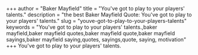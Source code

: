 +++
author = "Baker Mayfield"
title = "You've got to play to your players' talents."
description = "the best Baker Mayfield Quote: You've got to play to your players' talents."
slug = "youve-got-to-play-to-your-players-talents"
keywords = "You've got to play to your players' talents.,baker mayfield,baker mayfield quotes,baker mayfield quote,baker mayfield sayings,baker mayfield saying,quotes, sayings,quote, saying, motivation"
+++
You've got to play to your players' talents.
